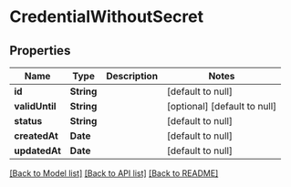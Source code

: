 # CredentialWithoutSecret
## Properties

Name | Type | Description | Notes
------------ | ------------- | ------------- | -------------
**id** | **String** |  | [default to null]
**validUntil** | **String** |  | [optional] [default to null]
**status** | **String** |  | [default to null]
**createdAt** | **Date** |  | [default to null]
**updatedAt** | **Date** |  | [default to null]

[[Back to Model list]](../README.md#documentation-for-models) [[Back to API list]](../README.md#documentation-for-api-endpoints) [[Back to README]](../README.md)

